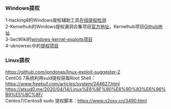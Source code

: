 ### Windows提权
1-hacking8的Windows提权辅助工具[在线提权检测](https://i.hacking8.com/tiquan/)  
2-Kernelhub的Windows提权漏洞合集项目[官方地址](http://kernelhub.ascotbe.com/)，Kernelhub项目[Github地址](https://github.com/Ascotbe/Kernelhub)  
3-SecWiki的[windows-kernel-exploits项目](https://github.com/SecWiki/windows-kernel-exploits)  
4-uknowsec中的[提权项目](https://github.com/uknowsec)  

### Linux提权
https://github.com/jondonas/linux-exploit-suggester-2  
CentOS 7系统利用suid提权获取Root Shell：https://www.freebuf.com/articles/system/244627.html  
https://atsud0.me/2020/04/14/Linux%E6%8F%90%E6%9D%83%E6%96%B9%E5%BC%8F/  
Centos7/Centos8 sudo 提权脚本：https://www.o2oxy.cn/3490.html  
